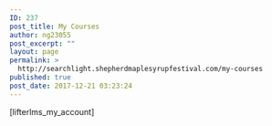 ```yaml
---
ID: 237
post_title: My Courses
author: ng23055
post_excerpt: ""
layout: page
permalink: >
  http://searchlight.shepherdmaplesyrupfestival.com/my-courses
published: true
post_date: 2017-12-21 03:23:24
---
```

[lifterlms_my_account]